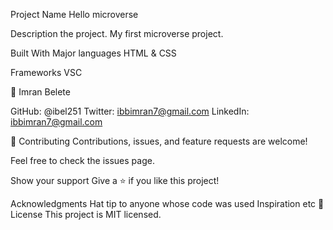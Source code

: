 Project Name
Hello microverse

Description the project.
My first microverse project.

Built With
Major languages HTML & CSS

Frameworks
VSC

👤 Imran Belete

GitHub: @ibel251
Twitter: ibbimran7@gmail.com
LinkedIn: ibbimran7@gmail.com

🤝 Contributing
Contributions, issues, and feature requests are welcome!

Feel free to check the issues page.

Show your support
Give a ⭐️ if you like this project!

Acknowledgments
Hat tip to anyone whose code was used
Inspiration
etc
📝 License
This project is MIT licensed.
